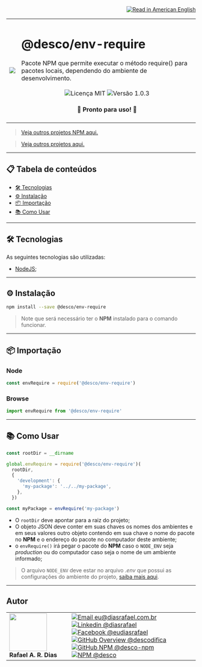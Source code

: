 <div align="right">
  <a href="README.US.md">
    <img alt="Read in American English" src="https://img.shields.io/static/v1?label=&message=🇺🇸 Read in American English&color=red&style=for-the-badge" />
  </a>
</div>

<table>
  <tr>
    <td><img src="https://i.ibb.co/2WJy84f/descoenv-require.png"></td>
    <td>  
      <h1>@desco/env-require</h1>
      Pacote NPM que permite executar o método require() para pacotes locais, dependendo do ambiente de desenvolvimento.
      <br /><br />
      <div align="center">
        <img alt="Licença MIT" src="https://img.shields.io/static/v1?label=Licença&message=MIT&color=green&style=for-the-badge">
        <img alt="Versão 1.0.3" src="https://img.shields.io/static/v1?label=Versão&message=1.0.3&color=blue&style=for-the-badge">
      </div>
      <h4 align="center"> 
        🚀 Pronto para uso! 🚀
      </h4>
    </td>
  </tr>
</table>

> <a href="https://github.com/desco-npm" target="_blank">Veja outros projetos NPM aqui.</a>

> <a href="https://github.com/descoifica" target="_blank">Veja outros projetos aqui.</a>

---

## 📋 Tabela de conteúdos

* [🛠️ Tecnologias](#Tecnologias)
* [⚙️ Instalação](#Instalação)
* [📦 Importação](#Importação)
* [📚 Como Usar](#Como-Usar)

---

<a name="Tecnologias"></a>


## 🛠️ Tecnologias

As seguintes tecnologias são utilizadas:

* [NodeJS](https://nodejs.org/en/);

---

<a name="Instalação"></a>

## ⚙️ Instalação

```bash
npm install --save @desco/env-require
```

> Note que será necessário ter o **NPM** instalado para o comando funcionar.

---

<a name="Importação"></a>

## 📦 Importação

### Node

```js
const envRequire = require('@desco/env-require')
```

### Browse

```js
import envRequire from '@desco/env-require'
```

---

<a name="Como-Usar"></a>

## 📚 Como Usar

```js
const rootDir = __dirname

global.envRequire = require('@desco/env-require')(
  rootDir,
  {
    'development': { 
      'my-package': '../../my-package',
    },
  })

const myPackage = envRequire('my-package')
```

* O `rootDir` deve apontar para a raiz do projeto;
* O objeto JSON deve conter em suas chaves os nomes dos ambientes e em seus valores outro objeto contendo em sua chave o nome do pacote no **NPM** e o endereço do pacote no computador deste ambiente;
* o `envRequire()` irá pegar o pacote do **NPM** caso o `NODE_ENV` seja *production* ou do computador caso seja o nome de um ambiente informado;

> O arquivo `NODE_ENV` deve estar no arquivo *.env* que possui as configurações do ambiente do projeto, <a href="https://blog.rocketseat.com.br/variaveis-ambiente-nodejs/" tarfet="_blank">saiba mais aqui</a>.

---

## Autor

<table>
  <tr>
    <td width="150px">
      <img src="https://scontent.fsdu1-1.fna.fbcdn.net/v/t1.0-9/539886_235546170253505_5977326689811409130_n.jpg?_nc_cat=106&ccb=3&_nc_sid=174925&_nc_eui2=AeGgFWn_fWInwRkTo3mHSP993TbQ0TzG0Y3dNtDRPMbRjS-eZL1tr4I5maqz6O-jva9qWnIxKOsD3UtSm9CTeCys&_nc_ohc=Qw6NaDGrtIgAX9uFF2c&_nc_ht=scontent.fsdu1-1.fna&oh=5ebac9874d7a24e157c8c99fd965c2a4&oe=606539CE" width="100px;" alt=""/>
      <b>Rafael A. R. Dias</b>
    </td>
    <td>  
      <a href="mailto:eu@diasrafael.com.br" target="_blank" >
        <img alt="Email eu@diasrafael.com.br" src="https://img.shields.io/static/v1?label=Email&message=eu@diasrafael.com.br&color=red&logo=gmail&style=for-the-badge">
      </a>
      <a href="https://www.linkedin.com/in/diasrafael/" target="_blank">
        <img alt="Linkedin @diasrafael" src="https://img.shields.io/static/v1?label=Linkedin&message=@diasrafael&color=blue&logo=linkedin&style=for-the-badge">
      </a>
      <a href="https://www.facebook.com/eudiasrafael" target="_blank">
        <img alt="Facebook @eudiasrafael" src="https://img.shields.io/static/v1?label=Facebook&message=@eudiasrafael&color=blue&logo=facebook&style=for-the-badge">
      </a>
      <a href="https://github.com/descodifica" target="_blank">
        <img alt="GitHub Overview @descodifica" src="https://img.shields.io/static/v1?label=GitHub Overview&message=@descodifica&color=black&logo=github&style=for-the-badge">
      </a>
      <a href="https://github.com/desco-npm" target="_blank">
        <img alt="GitHub NPM @desco-npm" src="https://img.shields.io/static/v1?label=GitHub NPM&message=@desco-npm&color=black&logo=github&style=for-the-badge">
      </a>
      <a href="https://www.npmjs.com/org/desco" target="_blank">
        <img alt="NPM @desco" src="https://img.shields.io/static/v1?label=NPM&message=@desco&color=red&logo=npm&style=for-the-badge">
      </a>
    </td>
  </tr>
</table>
